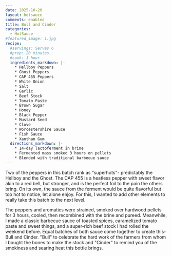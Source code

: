 ```yaml
---
date: 2025-10-20
layout: hotsauce
comments: enabled
title: Bull and Cinder
categories:
  - HotSauce
#featured_image: 1.jpg
recipe:
  #servings: Serves 6
  #prep: 20 minutes
  #cook: 1 hour
  ingredients_markdown: |-
    * Hellboy Peppers
    * Ghost Peppers
    * CAP 455 Peppers
    * White Onion
    * Salt
    * Garlic
    * Beef Stock
    * Tomato Paste
    * Brown Sugar
    * Honey
    * Black Pepper
    * Mustard Seed
    * Clove
    * Worcestershire Sauce
    * Fish Sauce
    * Xanthan Gum
  directions_markdown: |-
    * 14-day lactoferment in brine
    * Fermented mass smoked 3 hours on pellets
    * Blended with traditional barbecue sauce
---
```

Two of the peppers in this batch rank as "superhots"- predictably the Hellboy and the Ghost. The CAP 455 is a heatless pepper with sweet flavor akin to a red bell, but stronger, and is the perfect foil to the pain the others bring. On its own, the sauce from the ferment would be quite flavorful but too hot to notice, let alone enjoy. For this, I wanted to add other elements to really take this batch to the next level.

The peppers and aromatics were strained, smoked over hardwood pellets for 3 hours, cooled, then recombined with the brine and pureed. Meanwhile, I made a classic barbecue sauce of toasted spices, caramelized tomato paste and sweet things, and a super-rich beef stock I had rolled the weekend before. Equal batches of both sauce come together to create this- Bull and Cinder. "Bull" to celebrate the hard work of the farmers from whom I bought the bones to make the stock and "Cinder" to remind you of the smokiness and searing heat this bottle brings.
<!-- ![Collards](images/1.png) -->